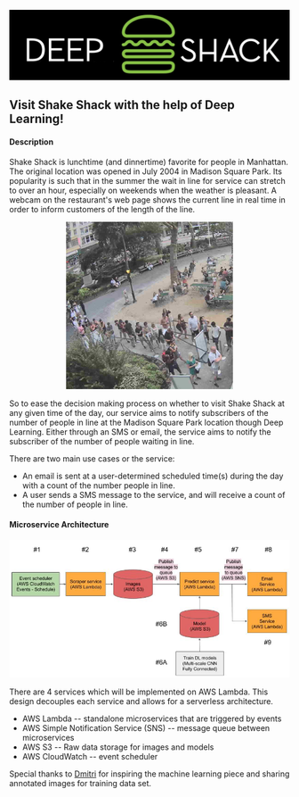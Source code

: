<p align="center">
<img src="images/Deep-Shack.png" width="600">
</p>

## Visit Shake Shack with the help of Deep Learning!


#### Description


Shake Shack is lunchtime (and dinnertime) favorite for people in Manhattan.  The original location was opened in July 2004 in Madison Square Park.  Its popularity is such that in the summer the wait in line for service can stretch to over an hour, especially on weekends when the weather is pleasant. A webcam on the restaurant's web page shows the current line in real time in order to inform customers of the length of the line.

<p align="center">
<img src="images/shakeshack-1500848940.jpg" width="300">
</p>

So to ease the decision making process on whether to visit Shake Shack at any given time of the day, our service aims to notify subscribers of the number of people in line at the Madison Square Park location though Deep Learning.  Either through an SMS or email, the service aims to notify the subscriber of the number of people waiting in line.

There are two main use cases or the service:

- An email is sent at a user-determined scheduled time(s) during the day with a count of the number people in line.
- A user sends a SMS message to the service, and will receive a count of the number of people in line.

#### Microservice Architecture

<p align="center">
<img src="images/Architecture.png" width="700">
</p>

There are 4 services which will be implemented on AWS Lambda. This design decouples each service and allows for a serverless architecture.

- AWS Lambda  -- standalone microservices that are triggered by events
- AWS Simple Notification Service (SNS) -- message queue between microservices
- AWS S3 -- Raw data storage for images and models
- AWS CloudWatch -- event scheduler

Special thanks to [Dmitri](https://github.com/dimroc/count/tree/master/ml/data/annotations) for inspiring the machine learning piece and sharing annotated images for training data set.
